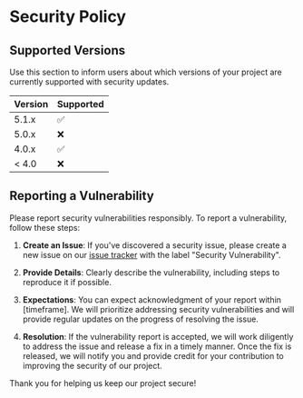 # Security Policy

## Supported Versions

Use this section to inform users about which versions of your project are currently supported with security updates.

| Version | Supported          |
| ------- | ------------------ |
| 5.1.x   | :white_check_mark: |
| 5.0.x   | :x:                |
| 4.0.x   | :white_check_mark: |
| < 4.0   | :x:                |

## Reporting a Vulnerability

Please report security vulnerabilities responsibly. To report a vulnerability, follow these steps:

1. **Create an Issue**: If you've discovered a security issue, please create a new issue on our [issue tracker](link-to-issue-tracker) with the label "Security Vulnerability".

2. **Provide Details**: Clearly describe the vulnerability, including steps to reproduce it if possible.

3. **Expectations**: You can expect acknowledgment of your report within [timeframe]. We will prioritize addressing security vulnerabilities and will provide regular updates on the progress of resolving the issue.

4. **Resolution**: If the vulnerability report is accepted, we will work diligently to address the issue and release a fix in a timely manner. Once the fix is released, we will notify you and provide credit for your contribution to improving the security of our project.

Thank you for helping us keep our project secure!
